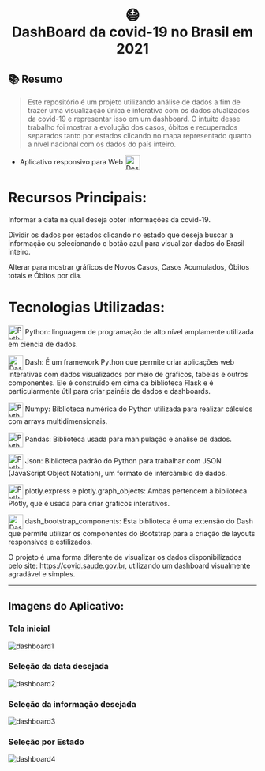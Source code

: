 <h1 align="center">
😷<br>DashBoard da covid-19 no Brasil em 2021
</h1>

## 📚 Resumo

> Este repositório é um projeto utilizando análise de dados a fim de trazer uma visualização única e interativa com os dados atualizados da covid-19 e representar isso em um dashboard. O intuito desse trabalho foi mostrar a evolução dos casos, óbitos e recuperados separados tanto por estados clicando no mapa representado quanto a nível nacional com os dados do país inteiro.

- Aplicativo responsivo para Web <img align="center" alt="Desktop" height="30" width="30" src="https://img.icons8.com/?size=512&id=iCwcOoy8tOGw&format=png">

# Recursos Principais:

Informar a data na qual deseja obter informações da covid-19.

Dividir os dados por estados clicando no estado que deseja buscar a informação ou selecionando o botão azul para visualizar dados do Brasil inteiro.

Alterar para mostrar gráficos de Novos Casos, Casos Acumulados, Óbitos totais e Óbitos por dia.

# Tecnologias Utilizadas:

<img align="center" alt="Python" height="30" width="30" src="https://upload.wikimedia.org/wikipedia/commons/thumb/c/c3/Python-logo-notext.svg/1200px-Python-logo-notext.svg.png"> Python: linguagem de programação de alto nível amplamente utilizada em ciência de dados.

<img align="center" alt="Dash" height="30" width="30" src="https://global.discourse-cdn.com/business7/uploads/plot/original/2X/9/9c4b4055f9bfb678045f46f8b689503422dbed75.png"> Dash: É um framework Python que permite criar aplicações web interativas com dados visualizados por meio de gráficos, tabelas e outros componentes. Ele é construído em cima da biblioteca Flask e é particularmente útil para criar painéis de dados e dashboards.

<img align="center" alt="Python" height="30" width="30" src="https://upload.wikimedia.org/wikipedia/commons/thumb/c/c3/Python-logo-notext.svg/1200px-Python-logo-notext.svg.png"> Numpy: Biblioteca numérica do Python utilizada para realizar cálculos com arrays multidimensionais.

<img align="center" alt="Python" height="30" width="30" src="https://upload.wikimedia.org/wikipedia/commons/thumb/c/c3/Python-logo-notext.svg/1200px-Python-logo-notext.svg.png"> Pandas: Biblioteca usada para manipulação e análise de dados.

<img align="center" alt="Python" height="30" width="30" src="https://upload.wikimedia.org/wikipedia/commons/thumb/c/c3/Python-logo-notext.svg/1200px-Python-logo-notext.svg.png"> Json: Biblioteca padrão do Python para trabalhar com JSON (JavaScript Object Notation), um formato de intercâmbio de dados.

<img align="center" alt="Python" height="30" width="30" src="https://assets.codepen.io/237913/internal/avatars/users/default.png?fit=crop&format=auto&height=512&version=6&width=512"> plotly.express e plotly.graph_objects: Ambas pertencem à biblioteca Plotly, que é usada para criar gráficos interativos.

<img align="center" alt="Dash" height="30" width="30" src="https://global.discourse-cdn.com/business7/uploads/plot/original/2X/9/9c4b4055f9bfb678045f46f8b689503422dbed75.png"> dash_bootstrap_components: Esta biblioteca é uma extensão do Dash que permite utilizar os componentes do Bootstrap para a criação de layouts responsivos e estilizados.

O projeto é uma forma diferente de visualizar os dados disponibilizados pelo site: https://covid.saude.gov.br, utilizando um dashboard visualmente agradável e simples.

---

## Imagens do Aplicativo:



### Tela inicial
![dashboard1](https://github.com/MateusMaccos/dashBoardCovid/assets/75508372/1dd8cf03-1d76-4ecc-89d5-294e95afd865)

### Seleção da data desejada
![dashboard2](https://github.com/MateusMaccos/dashBoardCovid/assets/75508372/d5b5c140-2f8e-4d36-a96e-329825706674)

### Seleção da informação desejada
![dashboard3](https://github.com/MateusMaccos/dashBoardCovid/assets/75508372/9481b734-82e7-4b54-a0f3-93ff8c44d067)

### Seleção por Estado
![dashboard4](https://github.com/MateusMaccos/dashBoardCovid/assets/75508372/c87d3952-8546-40c8-a69d-5bfaaa83332f)




